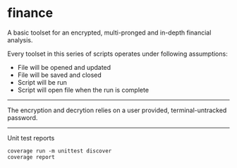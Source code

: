 # finance

A basic toolset for an encrypted, multi-pronged and in-depth financial analysis.

Every toolset in this series of scripts operates under following assumptions:

- File will be opened and updated
- File will be saved and closed
- Script will be run
- Script will open file when the run is complete

---

The encryption and decrytion relies on a user provided, terminal-untracked password.

---

Unit test reports

```
coverage run -m unittest discover
coverage report
```
